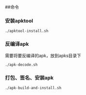 ##命令

### 安装apktool
```
./apktool-install.sh
```

### 反编译apk
需要将要反编译的apk，放到apks目录下
```
./apk-decode.sh
```

### 打包、签名、安装apk
```
./apk-build-and-install.sh
```